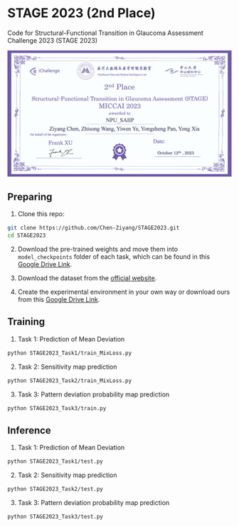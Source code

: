 # STAGE 2023 (2nd Place)
Code for Structural-Functional Transition in Glaucoma Assessment Challenge 2023 (STAGE 2023)
<p align="center">
    <img src="imgs/Award.jpeg"/> <br />
</p>

## Preparing
1. Clone this repo:
```bash
git clone https://github.com/Chen-Ziyang/STAGE2023.git
cd STAGE2023
```
2. Download the pre-trained weights and move them into `model_checkpoints` folder of each task,
   which can be found in this [Google Drive Link](https://drive.google.com/file/d/1vmMkYn_XBk_FQFJmYx6ZsoGtEfOClVpS/view?usp=drive_link).

3. Download the dataset from the [official website](https://aistudio.baidu.com/competition/detail/968/0/datasets).

4. Create the experimental environment in your own way or download ours from this [Google Drive Link](https://drive.google.com/file/d/1kVg5-zIXz09dSliTTKs3QtvMA80-Afmb/view?usp=drive_link).
 
## Training
1. Task 1: Prediction of Mean Deviation
```bash
python STAGE2023_Task1/train_MixLoss.py
```
2. Task 2: Sensitivity map prediction
```bash
python STAGE2023_Task2/train_MixLoss.py
```
3. Task 3: Pattern deviation probability map prediction
```bash
python STAGE2023_Task3/train.py
```

## Inference
1. Task 1: Prediction of Mean Deviation
```bash
python STAGE2023_Task1/test.py
```
2. Task 2: Sensitivity map prediction
```bash
python STAGE2023_Task2/test.py
```
3. Task 3: Pattern deviation probability map prediction
```bash
python STAGE2023_Task3/test.py
```
